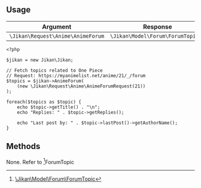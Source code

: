 ## Usage

| Argument | Response |
| -------- | -------- |
| `\Jikan\Request\Anime\AnimeForum` | `\Jikan\Model\Forum\ForumTopic[]` |

```
<?php

$jikan = new Jikan\Jikan;

// Fetch topics related to One Piece
// Request: https://myanimelist.net/anime/21/_/forum
$topics = $jikan->AnimeForum(
    (new \Jikan\Request\Anime\AnimeForumRequest(21))
);

foreach($topics as $topic) {
    echo $topic->getTitle() . "\n";
    echo "Replies: " . $topic->getReplies();

    echo "Last post by: " . $topic->lastPost()->getAuthorName();
}
```

## Methods
None. Refer to [^1]ForumTopic


[^1]: [\Jikan\Model\Forum\ForumTopic](/objects/model/forum/forum-topic)